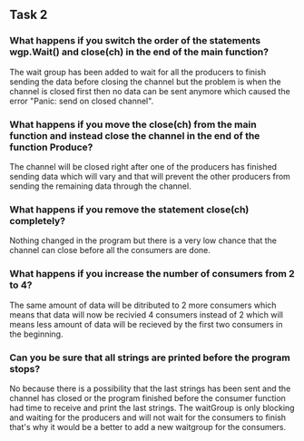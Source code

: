 ## Task 2

### What happens if you switch the order of the statements wgp.Wait() and close(ch) in the end of the main function?
The wait group has been added to wait for all the producers to finish sending the data before closing the channel but the problem is when the channel is closed first then no data can be sent anymore which caused the error "Panic: send on closed channel".

### What happens if you move the close(ch) from the main function and instead close the channel in the end of the function Produce?
The channel will be closed right after one of the producers has finished sending data which will vary and that will prevent the other producers from sending the remaining data through the channel. 

### What happens if you remove the statement close(ch) completely?
Nothing changed in the program but there is a very low chance that the channel can close before all the consumers are done.

### What happens if you increase the number of consumers from 2 to 4?
The same amount of data will be ditributed to 2 more consumers which means that data will now be recivied 4 consumers instead of 2 which will means less amount of data will be recieved by the first two consumers in the beginning.

### Can you be sure that all strings are printed before the program stops?
No because there is a possibility that the last strings has been sent and  the channel has closed or the program finished before the consumer function had time to receive and print the last strings. The waitGroup is only blocking and waiting for the producers and will not wait for the consumers to finish that's why it would be a better to add a new waitgroup for the consumers.  
